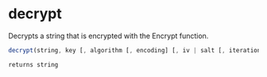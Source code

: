 # decrypt

 Decrypts a string that is encrypted with the Encrypt function.

```javascript
decrypt(string, key [, algorithm [, encoding] [, iv | salt [, iterations]]])
```

```javascript
returns string
```
